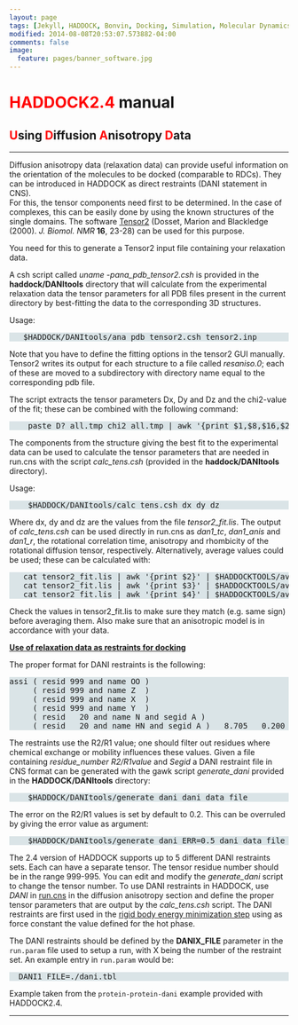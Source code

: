 ```yaml
---
layout: page
tags: [Jekyll, HADDOCK, Bonvin, Docking, Simulation, Molecular Dynamics, Structural Biology, Computational Biology, Modelling, Protein Structure]
modified: 2014-08-08T20:53:07.573882-04:00
comments: false
image:
  feature: pages/banner_software.jpg
---
```


# <font color="RED">HADDOCK2.4</font> manual

## <font color="RED">U</font>sing <font color="RED">D</font>iffusion <font color="RED">A</font>nisotropy <font color="RED">D</font>ata

* * *

Diffusion anisotropy data (relaxation data) can provide useful information on the orientation of the molecules to be docked (comparable to RDCs). They can be introduced in HADDOCK as direct restraints (DANI statement in CNS).  
For this, the tensor components need first to be determined. In the case of complexes, this can be easily done by using the known structures of the single domains. The software [Tensor2](https://www.ibs.fr/research/scientific-output/software/tensor/) (Dosset, Marion and Blackledge (2000). _J. Biomol. NMR_ **16**, 23-28) can be used for this purpose.  

You need for this to generate a Tensor2 input file containing your relaxation data.  

A csh script called *uname -pana_pdb_tensor2.csh* is provided in the **haddock/DANItools** directory that will calculate from the experimental relaxation data the tensor parameters for all PDB files present in the current directory by best-fitting the data to the corresponding 3D structures.  

Usage:  

<pre style="background-color:#DAE4E7" >   $HADDOCK/DANItools/ana_pdb_tensor2.csh tensor2.inp
</pre>

Note that you have to define the fitting options in the tensor2 GUI manually. Tensor2 writes its output for each structure to a file called _resaniso.0_; each of these are moved to a subdirectory with directory name equal to the corresponding pdb file.  

The script extracts the tensor parameters Dx, Dy and Dz and the chi2-value of the fit; these can be combined with the following command:  

<pre style="background-color:#DAE4E7" >    paste D?_all.tmp chi2_all.tmp | awk '{print $1,$8,$16,$24,$27*100/100}' | sort -n +4 > tensor2_fit.lis
</pre>

The components from the structure giving the best fit to the experimental data can be used to calculate the tensor parameters that are needed in run.cns with the script _calc_tens.csh_ (provided in the **haddock/DANItools** directory).  

Usage:  

<pre style="background-color:#DAE4E7" >    $HADDOCK/DANItools/calc_tens.csh dx dy dz
</pre>

Where dx, dy and dz are the values from the file _tensor2_fit.lis_. The output of _calc_tens.csh_ can be used directly in run.cns as _dan1_tc_, _dan1_anis_ and _dan1_r_, the rotational correlation time, anisotropy and rhombicity of the rotational diffusion tensor, respectively. Alternatively, average values could be used; these can be calculated with:  

<pre style="background-color:#DAE4E7" >   cat tensor2_fit.lis | awk '{print $2}' | $HADDOCKTOOLS/average.perl
   cat tensor2_fit.lis | awk '{print $3}' | $HADDOCKTOOLS/average.perl
   cat tensor2_fit.lis | awk '{print $4}' | $HADDOCKTOOLS/average.perl
</pre>

Check the values in tensor2_fit.lis to make sure they match (e.g. same sign) before averaging them. Also make sure that an anisotropic model is in accordance with your data.  

<a name="dani">**<u>Use of relaxation data as restraints for docking</u>**</a>  

The proper format for DANI restraints is the following:  

<pre style="background-color:#DAE4E7" >assi ( resid 999 and name OO )
     ( resid 999 and name Z  )
     ( resid 999 and name X  )
     ( resid 999 and name Y  )
     ( resid   20 and name N and segid A )
     ( resid   20 and name HN and segid A )   8.705   0.200
</pre>

The restraints use the R2/R1 value; one should filter out residues where chemical exchange or mobility influences these values. Given a file containing _residue_number R2/R1value_ and _Segid_ a DANI restraint file in CNS format can be generated with the gawk script _generate_dani_ provided in the **HADDOCK/DANItools** directory:  

<pre style="background-color:#DAE4E7" >    $HADDOCK/DANItools/generate_dani dani_data_file
</pre>

The error on the R2/R1 values is set by default to 0.2\. This can be overruled by giving the error value as argument:  

<pre style="background-color:#DAE4E7" >    $HADDOCK/DANItools/generate_dani ERR=0.5 dani_data_file
</pre>

The 2.4 version of HADDOCK supports up to 5 different DANI restraints sets. Each can have a separate tensor. The tensor residue number should be in the range 999-995\. You can edit and modify the _generate_dani_ script to change the tensor number. To use DANI restraints in HADDOCK, use _DANI_ in [run.cns](/software/haddock2.4/run.html#dani) in the diffusion anisotropy section and define the proper tensor parameters that are output by the _calc_tens.csh_ script. The DANI restraints are first used in the [rigid body energy minimization step](/software/haddock2.4/docking#mini) using as force constant the value defined for the hot phase.



The DANI restraints should be defined by the __DANIX_FILE__ parameter in the `run.param` file used to setup a run, with X being the number of the restraint set. An example entry in `run.param` would be:  

<pre style="background-color:#DAE4E7">
  DANI1_FILE=./dani.tbl
</pre>

Example taken from the `protein-protein-dani` example provided with HADDOCK2.4.





* * *
